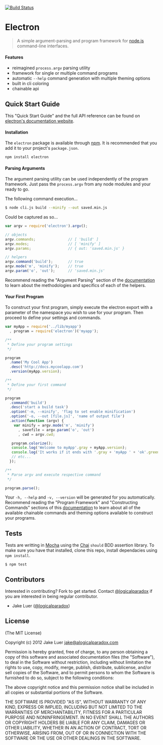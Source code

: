 [![Build Status](https://secure.travis-ci.org/logicalparadox/electron.png?branch=master)](http://travis-ci.org/logicalparadox/electron)

# Electron 

> A simple argument-parsing and program framework for [node.js](http://nodejs.org) command-line interfaces.

#### Features

- reimagined `process.argv` parsing utility
- framework for single or multiple command programs
- automatic `--help` command generation with multiple theming options
- built in cli coloring 
- chainable api

## Quick Start Guide

This "Quick Start Guide" and the full API reference can be found 
on [electron's documentation website](http://alogicalparadox.com/electron).

#### Installation

The `electron` package is available through [npm](http://npmjs.org). It is recommended
that you add it to your project's `package.json`.

```bash
npm install electron
```

#### Parsing Arguments

The argument parsing utility can be used independently of the program
framework. Just pass the `process.argv` from any node modules and your
ready to go.

The following command execution...

```bash
$ node cli.js build --minify --out saved.min.js
```

Could be captured as so...

```javascript
var argv = require('electron').argv();

// objects
argv.commands;               // [ 'build' ]
argv.modes;                  // [ 'minify' ]
argv.params;                 // { out: 'saved.min.js' }

// helpers
argv.command('build');       // true
argv.mode('m', 'minify');    // true
argv.param('o', 'out');      // 'saved.min.js'
```

Recommend reading the "Argument Parsing" section of the 
[documentation](http://alogicalpardox.com/electron)
to learn about the methodologies and specifics of each of the helpers.

#### Your First Program

To construct your first program, simply execute the electron export
with a parameter of the namespace you wish to use for your program.
Then proceed to define your settings and commands.

```javascript
var myApp = require('../lib/myapp')
  , program = require('electron')('myapp');

/**
 * Define your program settings
 */

program
  .name('My Cool App')
  .desc('http://docs.mycoolapp.com')
  .version(myApp.version);

/**
 * Define your first command
 */

program
  .command('build')
  .desc('start a build task')
  .option('-m, --minify', 'flag to set enable minification')
  .option('-o, --out [file.js]', 'name of output file')
  .action(function (argv) {
    var minify = argv.mode('m', 'minify')
      , savefile = argv.param('o', 'out')
      , cwd = argv.cwd;

   program.colorize();
   console.log('Welcome to myApp'.gray + myApp.version);
   console.log('It works if it ends with '.gray + 'myApp ' + 'ok'.green);
   // etc...
  });

/**
 * Parse argv and execute respective command
 */

program.parse();
```

Your `-h, --help` and `-v, --version` will be generated for you automatically.
Recommend reading the "Program Framework" and "Constructing Commands" sections
of this [documentation](http://alogicalpardox.com/electron)
to learn about all of the available chainable commands and theming options 
available to construct your programs.

## Tests

Tests are writting in [Mocha](http://github.com/visionmedia/mocha) using 
the [Chai](http://chaijs.com) `should` BDD assertion library. To make sure you 
have that installed, clone this repo, install dependacies using `npm install`.

    $ npm test

## Contributors

Interested in contributing? Fork to get started. Contact [@logicalparadox](http://github.com/logicalparadox) 
if you are interested in being regular contributor.

* Jake Luer ([@logicalparadox](http://github.com/logicalparadox))

## License

(The MIT License)

Copyright (c) 2012 Jake Luer <jake@alogicalparadox.com>

Permission is hereby granted, free of charge, to any person obtaining a copy
of this software and associated documentation files (the "Software"), to deal
in the Software without restriction, including without limitation the rights
to use, copy, modify, merge, publish, distribute, sublicense, and/or sell
copies of the Software, and to permit persons to whom the Software is
furnished to do so, subject to the following conditions:

The above copyright notice and this permission notice shall be included in
all copies or substantial portions of the Software.

THE SOFTWARE IS PROVIDED "AS IS", WITHOUT WARRANTY OF ANY KIND, EXPRESS OR
IMPLIED, INCLUDING BUT NOT LIMITED TO THE WARRANTIES OF MERCHANTABILITY,
FITNESS FOR A PARTICULAR PURPOSE AND NONINFRINGEMENT. IN NO EVENT SHALL THE
AUTHORS OR COPYRIGHT HOLDERS BE LIABLE FOR ANY CLAIM, DAMAGES OR OTHER
LIABILITY, WHETHER IN AN ACTION OF CONTRACT, TORT OR OTHERWISE, ARISING FROM,
OUT OF OR IN CONNECTION WITH THE SOFTWARE OR THE USE OR OTHER DEALINGS IN
THE SOFTWARE.
